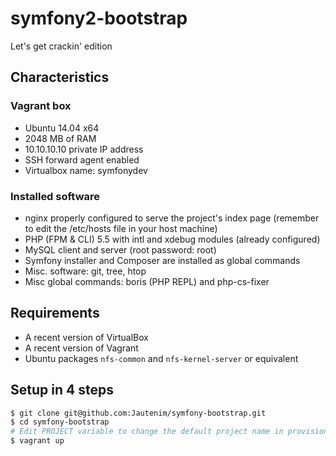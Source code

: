 symfony2-bootstrap
==================

Let's get crackin' edition


## Characteristics

### Vagrant box
* Ubuntu 14.04 x64
* 2048 MB of RAM
* 10.10.10.10 private IP address
* SSH forward agent enabled
* Virtualbox name: symfonydev

### Installed software
* nginx properly configured to serve the project's index page (remember to edit the /etc/hosts file in your host machine)
* PHP (FPM & CLI) 5.5 with intl and xdebug modules (already configured)
* MySQL client and server (root password: root)
* Symfony installer and Composer are installed as global commands
* Misc. software: git, tree, htop
* Misc global commands: boris (PHP REPL) and php-cs-fixer

## Requirements
* A recent version of VirtualBox
* A recent version of Vagrant
* Ubuntu packages ```nfs-common``` and ```nfs-kernel-server``` or equivalent

## Setup in 4 steps

```bash
$ git clone git@github.com:Jautenim/symfony-bootstrap.git
$ cd symfony-bootstrap
# Edit PROJECT variable to change the default project name in provisioning.sh script
$ vagrant up
```

